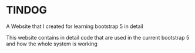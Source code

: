 #                                                                       TINDOG
A Website that I created for learning bootstrap 5 in detail

This website contains in detail code that are used in the current bootstrap 5 and how the whole system is working
